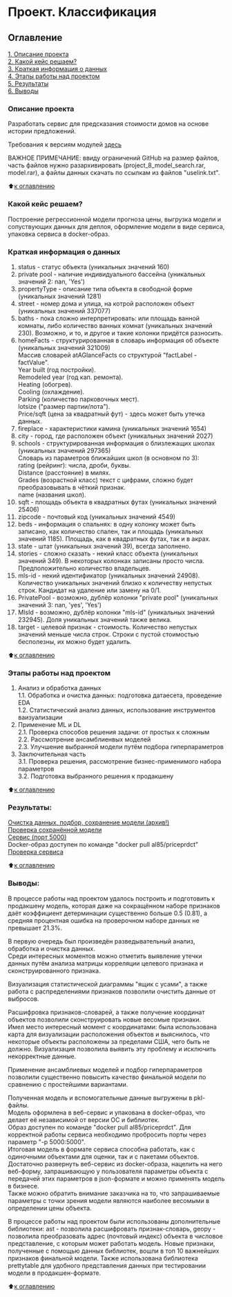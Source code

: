 # Проект. Классификация

## Оглавление  
[1. Описание проекта](https://github.com/al-math/sf_data_science/tree/main/project_8_price_predict/README.md#Описание-проекта)  
[2. Какой кейс решаем?](https://github.com/al-math/sf_data_science/tree/main/project_8_price_predict/README.md#Какой-кейс-решаем)  
[3. Краткая информация о данных](https://github.com/al-math/sf_data_science/tree/main/project_8_price_predict/README.md#Краткая-информация-о-данных)  
[4. Этапы работы над проектом](https://github.com/al-math/sf_data_science/tree/main/project_8_price_predict/README.md#Этапы-работы-над-проектом)  
[5. Результаты](https://github.com/al-math/sf_data_science/tree/main/project_8_price_predict/README.md#Результаты)    
[6. Выводы](https://github.com/al-math/sf_data_science/tree/main/project_8_price_predict/README.md#Выводы) 

### Описание проекта    
Разработать сервис для предсказания стоимости домов на основе истории предложений.

Требования к версиям модулей [здесь](https://github.com/al-math/sf_data_science/tree/main/project_8_price_predict/requirements.txt)

ВАЖНОЕ ПРИМЕЧАНИЕ: ввиду ограничений GitHub на размер файлов, часть файлов нужно разархивировать (project_8_model_search.rar, model.rar), а файлы данных скачать по ссылкам из файлов "uselink.txt".

:arrow_up:[к оглавлению](https://github.com/al-math/sf_data_science/tree/main/project_8_price_predict/README.md#Оглавление)


### Какой кейс решаем?    
Построение регрессионной модели прогноза цены, выгрузка модели и сопуствующих данных для деплоя, оформление модели в виде сервиса, упаковка сервиса в docker-образ.

### Краткая информация о данных
1. status - статус объекта (уникальных значений 160)
2. private pool - наличие индивидуального бассейна (уникальных значений 2: nan, 'Yes')
3. propertyType - описание типа объекта в свободной форме (уникальных значений 1281)
4. street - номер дома и улица, на котрой расположен объект (уникальных значений 337077)
5. baths - пока сложно интерпретировать: или площадь ванной комнаты, либо количество ванных комнат (уникальных значений 230). Возможно, и то, и другое и такие колонки придётся разносить.
6. homeFacts - структурированная в словарь информация об объекте (уникальных значений 321009)<br/>
Массив словарей atAGlanceFacts со структурой "factLabel - factValue".<br/>
Year built (год постройки).<br/>
Remodeled year (год кап. ремонта).<br/>
Heating (обогрев).<br/>
Cooling (охлаждение).<br/>
Parking (количество парковочных мест).<br/>
lotsize ("размер партии/лота").<br/>
Price/sqft (цена за квадратный фут) - здесь может быть утечка данных.<br/>
7. fireplace - характеристики камина (уникальных значений 1654)
8. city - город, где расположен объект (уникальных значений 2027)
9. schools - структурированная информация о близлежащих школах (уникальных значений 297365)<br/>
Словарь из параметров ближайших школ (в основном по 3):<br/>
rating (рейринг): числа, дроби, буквы.<br/>
Distance (расстояние) в милях.<br/>
Grades (возрастной класс) текст с цифрами, сложно будет преобразовывать в чёткий признак.<br/>
name (названия школ).<br/>
10. sqft - площадь объекта в квадратных футах (уникальных значений 25406)
11. zipcode - почтовый код (уникальных значений 4549)
12. beds - информация о спальнях: в одну колонку может быть записано, как количество спален, так и площадь (уникальных значений 1185). Площадь, как в квадратных футах, так и в акрах.
13. state - штат (уникальных значений 39), всегда заполнено.
14. stories - сложно сказать - некий класс объекта (уникальных значений 349). В некоторых колонках записаны просто числа. Предположительно количество владельцев.
15. mls-id - некий идентификатор (уникальных значений 24908). Количество уникальных значений близко к количеству непустых строк. Кандидат на удаление или замену на 0/1.
16. PrivatePool - возможно, дублёр колонки "private pool" (уникальных значений 3: nan, 'yes', 'Yes')
17. MlsId - возможно, дублёр колонки "mls-id" (уникальных значений 232945). Доля уникальных значений также велика.
18. target - целевой признак - стоимость. Количество непустых значений меньше числа строк. Строки с пустой стоимостью бесполезны, их можно будет удалить.
  
:arrow_up:[к оглавлению](https://github.com/al-math/sf_data_science/tree/main/project_8_price_predict/README.md#Оглавление)

### Этапы работы над проектом  
1. Анализ и обработка данных<br/>
1.1. Обработка и очистка данных: подготовка датаесета, проведение EDA<br/>
1.2. Статистический анализ данных, использование инструментов ваизуализации
2. Применение ML и DL<br/>
2.1. Проверка способов решения задачи: от простых к сложным<br/>
2.2. Рассмотрение ансамблиенвых моделей<br/>
2.3. Улучшение выбранной модели путём подбора гиперпараметров
3.	Заключительная часть<br/>
3.1. Проверка решения, рассмотрение бизнес-применимого набора параметров<br/>
3.2. Подготовка выбранного решения к продакшену

:arrow_up:[к оглавлению](https://github.com/al-math/sf_data_science/tree/main/project_8_price_predict/README.md#Оглавление)

### Результаты:  
[Очистка данных, подбор, сохранение модели (архив!)](https://github.com/al-math/sf_data_science/tree/main/project_8_price_predict/project_8_model_search.rar)<br/>
[Проверка сохранённой модели](https://github.com/al-math/sf_data_science/tree/main/project_8_price_predict/manual_model_test.ipynb)<br/>
[Сервис (порт 5000)](https://github.com/al-math/sf_data_science/tree/main/project_8_price_predict/Service/docker)<br/>
Docker-образ доступен по команде "docker pull al85/priceprdct"<br/>
[Проверка сервиса](https://github.com/al-math/sf_data_science/tree/main/project_8_price_predict/Service/test)<br/>

:arrow_up:[к оглавлению](https://github.com/al-math/sf_data_science/tree/main/project_8_price_predict/README.md#Оглавление)


### Выводы:  
В процессе работы над проектом удалось построить и подготовить к продакшену модель, которая даже на сокращённом наборе признаков даёт коэффициент детерминации существенно больше 0.5 (0.81), а средняя процентная ошибка на проверочном наборе данных не превышает 21.3%.<br/>

В первую очередь был произведён разведывательный анализ, обработка и очистка данных.<br/>
Среди интересных моментов можно отметить выявление утечки данных путём анализа матрицы корреляции целевого признака и сконструированного признака.<br/>

Визуализация статистической диаграммы "ящик с усами", а также работа с распределениями признаков позволили очистить данные от выбросов.<br/>

Расшифровка признаков-словарей, а также получение координат объектов позволили сконструировать новые весомые признаки.<br/>
Имел место интересный момент с координатами: была использована карта для визуализации расположения объектов и выяснилось, что некоторые объекты расположены за пределами США, чего быть не должно. Визуализация позволила выявить эту проблему и исключить некорректные данные.<br/>

Применение ансамблиевых моделей и подбор гиперпараметров позволили существенно повысить качество финальной модели по сравнению с простейшими вариантами.<br/>

Полученная модель и вспомогательные данные выгружены в pkl-файлы.<br/>
Модель оформлена в веб-сервис и упакована в docker-образ, что делает её независимой от версии ОС и библиотек.<br/>
Образ доступен по команде "docker pull al85/priceprdct". Для корректной работы сервиса необходимо пробросить порты через параметр "-p 5000:5000".<br/>
Итоговая модель в формате сервиса способна работать, как с одиночными объектами для оценки, так и с пакетами объектов.<br/>
Достаточно развернуть веб-сервис из docker-образа, нацелить на него веб-форму, запрашивающую у пользователя параметры объекта с передачей этих параметров в json-формате и можно применять модель в бизнесе.<br/>
Также можно обратить внимание заказчика на то, что запрашиваемые параметры с точки зрения модели являются наиболее весомыми в определении цены объекта.<br/>

В процессе работы над проектом были использованы дополнительные библиотеки: ast - позволила расшифровать признак-словарь, geopy - позволила преобразовать адрес (почтовый индекс) объекта в числовое представление, с которым может работать модель. Новые признаки, полученные с помощью данных библиотек, вошли в топ 10 важнейших признаков финальной модели. Также использована библиотека prettytable для удобного представления данных при тестировании модели в продакшен-формате.

:arrow_up:[к оглавлению](https://github.com/al-math/sf_data_science/tree/main/project_8_price_predict/README.md#Оглавление)
